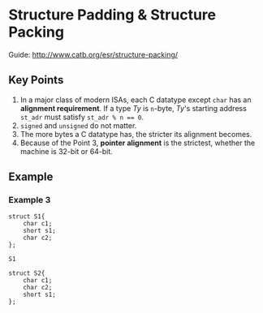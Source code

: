 # Structure Padding & Structure Packing
Guide: http://www.catb.org/esr/structure-packing/

## Key Points
1. In a major class of modern ISAs, each C datatype except `char` has an **alignment requirement**.
If a type *Ty* is `n`-byte, *Ty*'s starting address `st_adr` must satisfy `st_adr % n == 0`.
2. `signed` and `unsigned` do not matter.
3. The more bytes a C datatype has, the stricter its alignment becomes.
4. Because of the Point 3, **pointer alignment** is the strictest, whether the machine is 32-bit or 64-bit.

## Example
### Example 3
    struct S1{
        char c1;
        short s1;
        char c2;
    };

`S1` 

    struct S2{
        char c1;
        char c2;
        short s1;
    };
